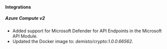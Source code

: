 
#### Integrations

##### Azure Compute v2

- Added support for Microsoft Defender for API Endpoints in the Microsoft API Module.
- Updated the Docker image to: *demisto/crypto:1.0.0.66562*.
